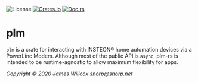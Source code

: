 ![License](http://img.shields.io/badge/license-MIT-lightgrey.svg)
[![Crates.io](https://img.shields.io/crates/v/plm-rs.svg)](https://crates.io/crates/plm)
[![Doc.rs](https://docs.rs/plm-rs/badge.svg)](https://docs.rs/crate/plm)

# plm

`plm` is a crate for interacting with INSTEON&reg; home automation devices via a PowerLinc Modem. Although most of the public API is `async`, plm-rs is intended to be runtime-agnostic to allow maximum flexibility for apps.

*Copyright &copy; 2020 James Willcox <snorp@snorp.net>*

